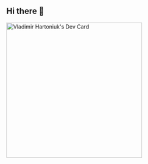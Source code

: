 ## Hi there 👋
<a href="https://app.daily.dev/vladimirhartoniuk"><img src="https://api.daily.dev/devcards/v2/xxfY4pxH4qfiPTp7EdPpA.png?type=default&r=wzi" width="356" alt="Vladimir Hartoniuk's Dev Card"/></a>
<!--
**VyvaHart/VyvaHart** is a ✨ _special_ ✨ repository because its `README.md` (this file) appears on your GitHub profile.

Here are some ideas to get you started:

- 🔭 I’m currently working on ...
- 🌱 I’m currently learning ...
- 👯 I’m looking to collaborate on ...
- 🤔 I’m looking for help with ...
- 💬 Ask me about ...
- 📫 How to reach me: ...
- 😄 Pronouns: ...
- ⚡ Fun fact: ...
-->
